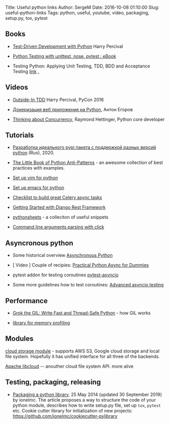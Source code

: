 Title: Useful python links
Author: SergeM
Date: 2016-10-08 01:10:00
Slug: useful-python-links
Tags: python, useful, youtube, video, packaging, setup.py, tox, pytest

## Books

* [Test-Driven Development with Python](http://chimera.labs.oreilly.com/books/1234000000754/index.html)
Harry Percival

* [Python Testing with unittest, nose, pytest : eBook](http://pythontesting.net/books/python-testing-ebook/)

* Testing Python: Applying Unit Testing, TDD, BDD and Acceptance Testing [link](http://eu.wiley.com/WileyCDA/WileyTitle/productCd-1118901223.html)
[.](http://cdwanze.github.io/%E7%94%B5%E8%84%91/python/Testing%20Python.pdf)

## Videos

* [Outside-In TDD](https://www.youtube.com/watch?v=6zQAu23bKF8) Harry Percival, PyCon 2016

* [Докеризация веб приложения на Python](https://www.youtube.com/watch?v=if6Ly9ik9pE), Антон Егоров

* [Thinking about Concurrency](https://www.youtube.com/watch?v=Bv25Dwe84g0), Raymond Hettinger, Python core developer



## Tutorials
* [Разработка идеального pypi пакета с поддержкой разных версий python](https://habr.com/en/post/483512/) (Rus), 2020.

* [The Little Book of Python Anti-Patterns](https://docs.quantifiedcode.com/python-anti-patterns/index.html) - an awesome collection of best practices with examples.

* [Set up vim for python](https://realpython.com/blog/python/vim-and-python-a-match-made-in-heaven/)

* [Set up emacs for python](https://realpython.com/blog/python/emacs-the-best-python-editor/)

* [Checklist to build great Celery async tasks](http://celerytaskschecklist.com/)

* [Getting Started with Django Rest Framework](http://www.projectforrest.com/path/70)

* [pythonsheets](https://www.pythonsheets.com/) - a colleciton of useful snippets

* [Command line arguments parsing with click](https://dbader.org/blog/mastering-click-advanced-python-command-line-apps)


## Asyncronous python

* Some historical overview [Asynchronous Python](https://hackernoon.com/asynchronous-python-45df84b82434)

* [ Video ] Couple of recipies: [Practical Python Async for Dummies](https://www.youtube.com/watch?v=5_K8GwZ_268)

* pytest addon for testing coroutines [pytest-asyncio](https://pypi.python.org/pypi/pytest-asyncio)

* Some more guidelines how to test coroutines: [Advanced asyncio testing](https://stefan.sofa-rockers.org/2016/03/10/advanced-asyncio-testing/)

## Performance

* [Grok the GIL: Write Fast and Thread-Safe Python](https://emptysqua.re/blog/grok-the-gil-fast-thread-safe-python/) - how GIL works

* [library for memory profiling](https://pypi.python.org/pypi/memory_profiler)

## Modules

[cloud storage module](https://pypi.python.org/pypi/cloudstorage) - supports AWS S3, Google cloud storage and local file system. Hopefully it has unified interface for all three of the backends.

[Apache libcloud](https://github.com/apache/libcloud/) -- anouther cloud file system API. more alive


## Testing, packaging, releasing

* [Packaging a python library](https://blog.ionelmc.ro/2014/05/25/python-packaging/), 25 May 2014 (updated 30 September 2019) by ionelmc. The article proposes a way to structure the code of your python module, describes how to write setup.py file, set up `tox`, `pytest` etc. Cookie cutter library for initialization of new projects: https://github.com/ionelmc/cookiecutter-pylibrary


